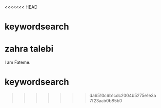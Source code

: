 <<<<<<< HEAD
# keywordsearch
zahra talebi
=======

I am Fateme.
# keywordsearch
>>>>>>> da6510c6b1cdc2004b5275e1e3a7f23aab0b85b0

